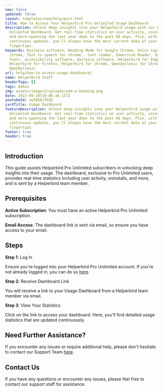 ```yaml
---
new: false
updated: false
layout: templates/new/help/post.html
title: How to Access Your Helperbird Pro Unlimited Usage Dashboard
description: Unlock deep insights into your Helperbird usage with our Pro
  Unlimited Dashboard. Get real-time statistics on user activity, uninstalls,
  and more—spanning the last year down to the past 60 days. Plus, with
  continuous updates, you'll always have the most current data at your
  fingertips.
keywords: Dyslexia software, Reading Mode for Google Chrome, Voice typing for
  chrome, Text to speech for chrome,  text reader, Immersive Reader, dyslexia
  fonts, accessibility software, dyslexia software, Helperbird for Edge,
  Helperbird for Firefox, Helperbird for Chrome, Opendyslexic for Chrome,
  OpenDyslexic
url: help/how-to-access-usage-dashboard/
name: Helperbird Staff
headerTags: []
tags: Admin
img: assets/images2/uploads/add-a-heading.png
date: 2023-09-10T19:06:16.157Z
youtubeId: vwT8SAJfU3E
cardTitle: Usage Dashboard
featureDescription: Unlock deep insights into your Helperbird usage with our Pro
  Unlimited Dashboard. Get real-time statistics on user activity, uninstalls,
  and more—spanning the last year down to the past 60 days. Plus, with
  continuous updates, you'll always have the most current data at your
  fingertips.
footer: true
header: true
---
```



## Introduction
This guide assists Helperbird Pro Unlimited subscribers in unlocking deep insights into their usage. The dashboard, exclusive to Pro Unlimited users, provides real-time statistics including user activity, uninstalls, and more, and is sent by a Helperbird team member.

## Prerequisites

**Active Subscription**: You must have an active Helperbird Pro Unlimited subscription.

**Email Access**: The dashboard link is sent via email, so ensure you have access to your email.

## Steps

**Step 1**: Log In

Ensure you're logged into your Helperbird Pro Unlimited account. If you're not already logged in, you can do so [here](https://www.helperbird.com/login).

**Step 2**: Receive Dashboard Link

You will receive a link to your Usage Dashboard from a Helperbird team member via email.

**Step 3**: View Your Statistics

Click on the link to access your dashboard. Here, you'll find detailed usage statistics that are updated continuously.

## Need Further Assistance?

If you encounter any issues or require additional help, please don't hesitate to contact our Support Team [here](https://www.helperbird.com/support).

## Contact Us

If you have any questions or encounter any issues, please feel free to contact our support staff for assistance.

